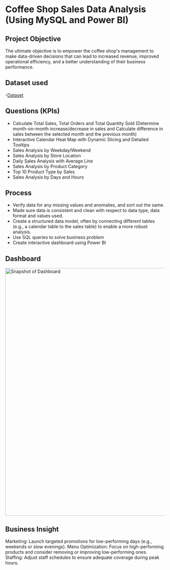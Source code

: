 # Coffee Shop Sales Data Analysis (Using MySQL and Power BI)

## Project Objective
The ultimate objective is to empower the coffee shop's management to make data-driven decisions that can lead to increased revenue, improved operational efficiency, and a better understanding of their business performance.

## Dataset used 
-<a href="https://github.com/RitikaShah05/Coffee-Shop-Sales/blob/main/Coffee%20Shop%20Sales.csv">Dataset</a>

## Questions (KPIs)
- Calculate Total Sales, Total Orders and Total Quantity Sold
  (Determine month-on-month increase/decrease in sales and Calculate difference in sales between the selected month and the previous month)
- Interactive Calendar Heat Map with Dynamic Slicing and Detailed Tooltips
- Sales Analysis by Weekday/Weekend
- Sales Analysis by Store Location
- Daily Sales Analysis with Average Line
- Sales Analysis by Product Category
- Top 10 Product Type by Sales
- Sales Analysis by Days and Hours

## Process
- Verify data for any missing values and anomalies, and sort out the same.
- Made sure data is consistent and clean with respect to data type, data format and values used.
- Create a structured data model, often by connecting different tables (e.g., a calendar table to the sales table) to enable a more robust analysis.
- Use SQL queries to solve business problem
- Create interactive dashboard using Power BI

## Dashboard
<img width="1109" height="783" alt="Snapshot of Dashboard" src="https://github.com/user-attachments/assets/2734287b-5a1b-424e-b7e5-2c671c1d5866" />




## Business Insight
Marketing: Launch targeted promotions for low-performing days (e.g., weekends or slow evenings).
Menu Optimization: Focus on high-performing products and consider removing or improving low-performing ones.
Staffing: Adjust staff schedules to ensure adequate coverage during peak hours.

